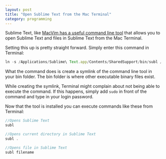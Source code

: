 ```yaml
---
layout: post
title: "Open Sublime Text from the Mac Terminal"
category: programming
---
```


Sublime Text, like [MacVim has a useful command line tool]({{site.url}}/launch-macvim-from-terminal/) that allows you to open Sublime Text and files in Sublime Text from the Mac Terminal.

Setting this up is pretty straight forward. Simply enter this command in Terminal:

```javascript
ln -s /Applications/Sublime\ Text.app/Contents/SharedSupport/bin/subl /usr/local/bin/subl
```

What the command does is create a symlink of the command line tool in your bin folder. The bin folder is where other executable binary files exist.

While creating the symlink, Terminal might complain about not being able to execute the command. If this happens, simply add `sudo` in front of the command and type in your login password.

Now that the tool is installed you can execute commands like these from Terminal:

```javascript
//Opens Sublime Text
subl

//Opens current directory in Sublime Text
subl .

//Opens file in Sublime Text
subl filename
```
